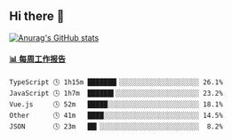 ## Hi there 👋

[![Anurag's GitHub stats](https://github-readme-stats.vercel.app/api?username=OriLight152)](https://github.com/anuraghazra/github-readme-stats)

<!--
**OriLight152/OriLight152** is a ✨ _special_ ✨ repository because its `README.md` (this file) appears on your GitHub profile.

Here are some ideas to get you started:

- 🔭 I’m currently working on ...
- 🌱 I’m currently learning ...
- 👯 I’m looking to collaborate on ...
- 🤔 I’m looking for help with ...
- 💬 Ask me about ...
- 📫 How to reach me: ...
- 😄 Pronouns: ...
- ⚡ Fun fact: ...
-->

<!-- waka-box start -->
#### <a href="https://gist.github.com/92c8d5b388768c10efcba86e82b7c4fb" target="_blank">📊 每周工作报告</a>
```text
TypeScript 🕓 1h15m ███████▎░░░░░░░░░░░░░░░░░░░░ 26.1%
JavaScript 🕓 1h7m  ██████▌░░░░░░░░░░░░░░░░░░░░░ 23.2%
Vue.js     🕓 52m   █████░░░░░░░░░░░░░░░░░░░░░░░ 18.1%
Other      🕓 41m   ████░░░░░░░░░░░░░░░░░░░░░░░░ 14.5%
JSON       🕓 23m   ██▎░░░░░░░░░░░░░░░░░░░░░░░░░  8.2%
```
<!-- Powered by https://github.com/journey-ad/waka-box-go . -->
<!-- waka-box end -->
